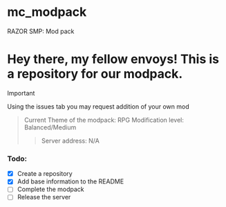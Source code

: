 # mc_modpack
RAZOR SMP: Mod pack

# Hey there, my fellow envoys! This is a repository for our modpack.


> [!IMPORTANT]
> Using the issues tab you may request addition of your own mod
>>  Current Theme of the modpack: RPG
>> Modification level: Balanced/Medium
>>> Server address: N/A

### Todo:
- [x] Create a repository
- [x] Add base information to the README
- [ ] Complete the modpack
- [ ] Release the server  
